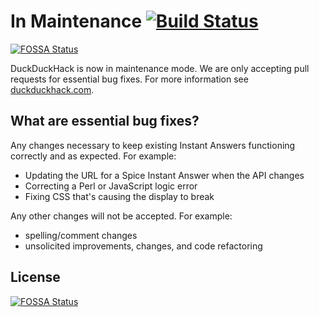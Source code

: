 # In Maintenance [![Build Status](https://travis-ci.org/duckduckgo/zeroclickinfo-spice.svg?branch=master)](https://travis-ci.org/duckduckgo/zeroclickinfo-spice)
[![FOSSA Status](https://app.fossa.io/api/projects/git%2Bgithub.com%2Fduckduckgo%2Fzeroclickinfo-spice.svg?type=shield)](https://app.fossa.io/projects/git%2Bgithub.com%2Fduckduckgo%2Fzeroclickinfo-spice?ref=badge_shield)

DuckDuckHack is now in maintenance mode. We are only accepting pull requests for essential bug fixes. For more information see [duckduckhack.com](https://duckduckhack.com). 

## What are essential bug fixes?

Any changes necessary to keep existing Instant Answers functioning correctly and as expected. For example:

  - Updating the URL for a Spice Instant Answer when the API changes
  - Correcting a Perl or JavaScript logic error
  - Fixing CSS that's causing the display to break

Any other changes will not be accepted. For example:

  - spelling/comment changes
  - unsolicited improvements, changes, and code refactoring


## License
[![FOSSA Status](https://app.fossa.io/api/projects/git%2Bgithub.com%2Fduckduckgo%2Fzeroclickinfo-spice.svg?type=large)](https://app.fossa.io/projects/git%2Bgithub.com%2Fduckduckgo%2Fzeroclickinfo-spice?ref=badge_large)